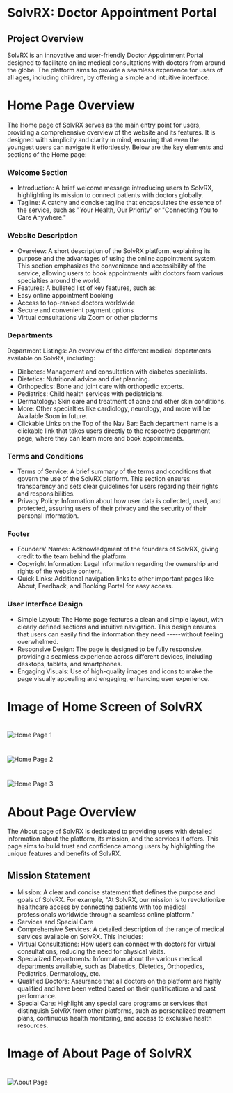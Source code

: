 # SolvRX: Doctor Appointment Portal 

## Project Overview
SolvRX is an innovative and user-friendly Doctor Appointment Portal designed to facilitate online medical consultations with doctors from around the globe. 
The platform aims to provide a seamless experience for users of all ages, including children, by offering a simple and intuitive interface.

# Home Page Overview
The Home page of SolvRX serves as the main entry point for users, providing a comprehensive overview of the website and its features. It is designed with simplicity and clarity in mind, ensuring that even the youngest users can navigate it effortlessly. Below are the key elements and sections of the Home page:

### Welcome Section
- Introduction: A brief welcome message introducing users to SolvRX, highlighting its mission to connect patients with doctors globally.
- Tagline: A catchy and concise tagline that encapsulates the essence of the service, such as "Your Health, Our Priority" or "Connecting You to Care Anywhere."

### Website Description
- Overview: A short description of the SolvRX platform, explaining its purpose and the advantages of using the online appointment system. This section emphasizes the convenience and accessibility of the service, allowing users to book appointments with doctors from various specialties around the world.
- Features: A bulleted list of key features, such as:
- Easy online appointment booking
- Access to top-ranked doctors worldwide
- Secure and convenient payment options
- Virtual consultations via Zoom or other platforms

### Departments

Department Listings: An overview of the different medical departments available on SolvRX, including:

- Diabetes: Management and consultation with diabetes specialists.
- Dietetics: Nutritional advice and diet planning.
- Orthopedics: Bone and joint care with orthopedic experts.
- Pediatrics: Child health services with pediatricians.
- Dermatology: Skin care and treatment of acne and other skin conditions.
- More: Other specialties like cardiology, neurology, and more will be Available Soon in future.
- Clickable Links on the Top of the Nav Bar: Each department name is a clickable link that takes users directly to the respective department page, where they can learn more and book appointments.

### Terms and Conditions
- Terms of Service: A brief summary of the terms and conditions that govern the use of the SolvRX platform. This section ensures transparency and sets clear guidelines for users regarding their rights and responsibilities.
- Privacy Policy: Information about how user data is collected, used, and protected, assuring users of their privacy and the security of their personal information.

### Footer
- Founders' Names: Acknowledgment of the founders of SolvRX, giving credit to the team behind the platform.
- Copyright Information: Legal information regarding the ownership and rights of the website content.
- Quick Links: Additional navigation links to other important pages like About, Feedback, and Booking Portal for easy access.

### User Interface Design
- Simple Layout: The Home page features a clean and simple layout, with clearly defined sections and intuitive navigation. This design ensures that users can easily find the information they need -----without feeling overwhelmed.
- Responsive Design: The page is designed to be fully responsive, providing a seamless experience across different devices, including desktops, tablets, and smartphones.
- Engaging Visuals: Use of high-quality images and icons to make the page visually appealing and engaging, enhancing user experience.

# Image of Home Screen of SolvRX
#
#
![Home Page 1](https://github.com/adhishbiju2000/Doctor-Appointment-website-SolvRX/assets/156699315/d7a287b7-7453-41bf-b625-36f9c38d9be2)
#
#
![Home Page 2 ](https://github.com/adhishbiju2000/Doctor-Appointment-website-SolvRX/assets/156699315/a9a16d97-5f74-4f8b-a6de-98b66886f7eb)
#
#
![Home Page 3](https://github.com/adhishbiju2000/Doctor-Appointment-website-SolvRX/assets/156699315/9cadf618-3801-4a56-8200-67564d4477c3)
#
#
# About Page Overview

The About page of SolvRX is dedicated to providing users with detailed information about the platform, its mission, and the services it offers. This page aims to build trust and confidence among users by highlighting the unique features and benefits of SolvRX.

## Mission Statement

- Mission: A clear and concise statement that defines the purpose and goals of SolvRX. For example, "At SolvRX, our mission is to revolutionize healthcare access by connecting patients with top medical professionals worldwide through a seamless online platform."
- Services and Special Care
- Comprehensive Services: A detailed description of the range of medical services available on SolvRX. This includes:
- Virtual Consultations: How users can connect with doctors for virtual consultations, reducing the need for physical visits.
- Specialized Departments: Information about the various medical departments available, such as Diabetics, Dietetics, Orthopedics, Pediatrics, Dermatology, etc.
- Qualified Doctors: Assurance that all doctors on the platform are highly qualified and have been vetted based on their qualifications and past performance.
- Special Care: Highlight any special care programs or services that distinguish SolvRX from other platforms, such as personalized treatment plans, continuous health monitoring, and access to exclusive health resources.

# Image of About Page of SolvRX
#
#
![About Page](https://github.com/adhishbiju2000/Doctor-Appointment-website-SolvRX/assets/156699315/e0543a78-8e17-4abe-986c-fa969d05e380)



